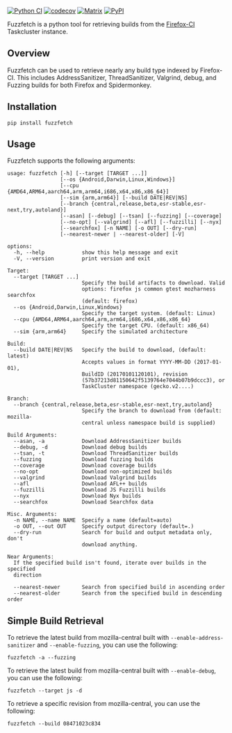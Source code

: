 [![Python CI](https://github.com/MozillaSecurity/fuzzfetch/actions/workflows/ci.yml/badge.svg)](https://github.com/MozillaSecurity/fuzzfetch/actions/workflows/ci.yml)
[![codecov](https://codecov.io/gh/MozillaSecurity/fuzzfetch/branch/master/graph/badge.svg)](https://codecov.io/gh/MozillaSecurity/fuzzfetch)
[![Matrix](https://img.shields.io/badge/chat-%23fuzzing-green?logo=matrix)](https://matrix.to/#/#fuzzing:mozilla.org)
[![PyPI](https://img.shields.io/pypi/v/fuzzfetch)](https://pypi.org/project/fuzzfetch)

Fuzzfetch is a python tool for retrieving builds from the [Firefox-CI](https://firefox-ci-tc.services.mozilla.com/) Taskcluster instance.

Overview
--------

Fuzzfetch can be used to retrieve nearly any build type indexed by Firefox-CI.  This includes AddressSanitizer, ThreadSanitizer, Valgrind, debug, and Fuzzing builds for both Firefox and Spidermonkey.

Installation
------------
```
pip install fuzzfetch
```

Usage
-----
Fuzzfetch supports the following arguments:

```
usage: fuzzfetch [-h] [--target [TARGET ...]]
                 [--os {Android,Darwin,Linux,Windows}]
                 [--cpu {AMD64,ARM64,aarch64,arm,arm64,i686,x64,x86,x86_64}]
                 [--sim {arm,arm64}] [--build DATE|REV|NS]
                 [--branch {central,release,beta,esr-stable,esr-next,try,autoland}]
                 [--asan] [--debug] [--tsan] [--fuzzing] [--coverage]
                 [--no-opt] [--valgrind] [--afl] [--fuzzilli] [--nyx]
                 [--searchfox] [-n NAME] [-o OUT] [--dry-run]
                 [--nearest-newer | --nearest-older] [-V]

options:
  -h, --help            show this help message and exit
  -V, --version         print version and exit

Target:
  --target [TARGET ...]
                        Specify the build artifacts to download. Valid
                        options: firefox js common gtest mozharness searchfox
                        (default: firefox)
  --os {Android,Darwin,Linux,Windows}
                        Specify the target system. (default: Linux)
  --cpu {AMD64,ARM64,aarch64,arm,arm64,i686,x64,x86,x86_64}
                        Specify the target CPU. (default: x86_64)
  --sim {arm,arm64}     Specify the simulated architecture

Build:
  --build DATE|REV|NS   Specify the build to download, (default: latest)
                        Accepts values in format YYYY-MM-DD (2017-01-01),
                        BuildID (20170101120101), revision
                        (57b37213d81150642f5139764e7044b07b9dccc3), or
                        TaskCluster namespace (gecko.v2....)

Branch:
  --branch {central,release,beta,esr-stable,esr-next,try,autoland}
                        Specify the branch to download from (default: mozilla-
                        central unless namespace build is supplied)

Build Arguments:
  --asan, -a            Download AddressSanitizer builds
  --debug, -d           Download debug builds
  --tsan, -t            Download ThreadSanitizer builds
  --fuzzing             Download fuzzing builds
  --coverage            Download coverage builds
  --no-opt              Download non-optimized builds
  --valgrind            Download Valgrind builds
  --afl                 Download AFL++ builds
  --fuzzilli            Download JS Fuzzilli builds
  --nyx                 Download Nyx builds
  --searchfox           Download Searchfox data

Misc. Arguments:
  -n NAME, --name NAME  Specify a name (default=auto)
  -o OUT, --out OUT     Specify output directory (default=.)
  --dry-run             Search for build and output metadata only, don't
                        download anything.

Near Arguments:
  If the specified build isn't found, iterate over builds in the specified
  direction

  --nearest-newer       Search from specified build in ascending order
  --nearest-older       Search from the specified build in descending order
```

Simple Build Retrieval
----------------------
To retrieve the latest build from mozilla-central built with `--enable-address-sanitizer` and `--enable-fuzzing`, you can use the following:
```
fuzzfetch -a --fuzzing
```

To retrieve the latest build from mozilla-central built with `--enable-debug`, you can use the following:
```
fuzzfetch --target js -d
```

To retrieve a specific revision from mozilla-central, you can use the following:
```
fuzzfetch --build 08471023c834
```
